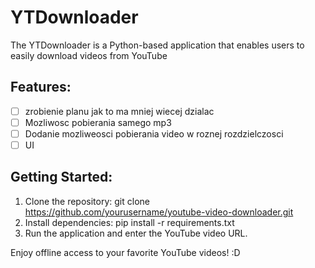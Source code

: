 # YTDownloader
The YTDownloader is a Python-based application that enables users to easily download videos from YouTube 

## Features:
- [ ] zrobienie planu jak to ma mniej wiecej dzialac
- [ ] Mozliwosc pobierania samego mp3
- [ ] Dodanie mozliweosci pobierania video w roznej rozdzielczosci
- [ ] UI

## Getting Started:

1. Clone the repository: git clone https://github.com/yourusername/youtube-video-downloader.git
2. Install dependencies: pip install -r requirements.txt
3. Run the application and enter the YouTube video URL.

Enjoy offline access to your favorite YouTube videos! :D
